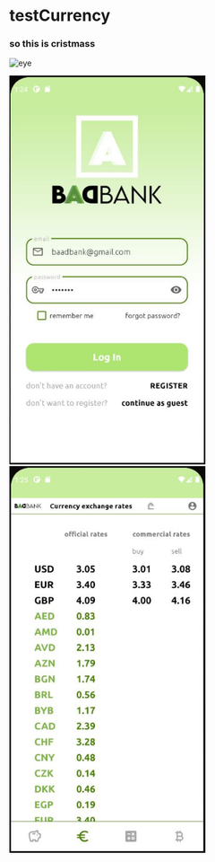 # testCurrency
### so this is cristmass
![eye](https://media.istockphoto.com/photos/eye-of-model-with-colorful-art-makeup-closeup-picture-id814423752?b=1&k=20&m=814423752&s=170667a&w=0&h=cXtr7JRtQAN60ezXjwbH_QqS4fPqg5LfPdMUnI-MeKo=)

<img src="screenshots/01.JPG" width=350> <img src="screenshots/02.JPG" width=350>
